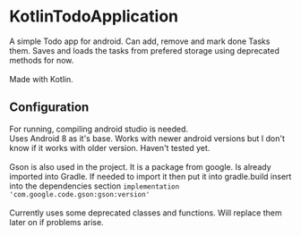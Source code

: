 # KotlinTodoApplication
A simple Todo app for android. Can add, remove and mark done Tasks them. 
Saves and loads the tasks from prefered storage using deprecated methods for now.
<br>
<br>
Made with Kotlin.

<h2>Configuration</h2>
For running, compiling android studio is needed.
<br>
Uses Android 8 as it's base. Works with newer android versions but I don't know if it works with older version. Haven't tested yet.
<br>
<br>
Gson is also used in the project. It is a package from google. Is already imported into Gradle. If needed to import it then put it into gradle.build insert into the dependencies section
<code>implementation 'com.google.code.gson:gson:version'</code>
<br>
<br>
Currently uses some deprecated classes and functions. Will replace them later on if problems arise.
